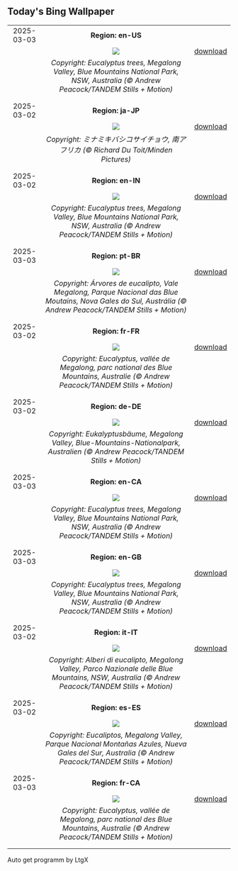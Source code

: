 ## Today's Bing Wallpaper
|      |      |      |
| :----: | :----: | :----: |
|2025-03-03|**Region: en-US**||
||![](https://www.bing.com/th?id=OHR.EucalyptusForest_EN-US3015819767_UHD.jpg&pid=hp&w=1152&h=648&rs=1&c=4)| [download](https://www.bing.com/th?id=OHR.EucalyptusForest_EN-US3015819767_UHD.jpg)|
||*Copyright: Eucalyptus trees, Megalong Valley, Blue Mountains National Park, NSW, Australia (© Andrew Peacock/TANDEM Stills + Motion)*
||
|||
|2025-03-02|**Region: ja-JP**||
||![](https://www.bing.com/th?id=OHR.HornbillPair_JA-JP1960738768_UHD.jpg&pid=hp&w=1152&h=648&rs=1&c=4)| [download](https://www.bing.com/th?id=OHR.HornbillPair_JA-JP1960738768_UHD.jpg)|
||*Copyright: ミナミキバシコサイチョウ, 南アフリカ (© Richard Du Toit/Minden Pictures)*
||
|||
|2025-03-02|**Region: en-IN**||
||![](https://www.bing.com/th?id=OHR.EucalyptusForest_EN-IN9152358934_UHD.jpg&pid=hp&w=1152&h=648&rs=1&c=4)| [download](https://www.bing.com/th?id=OHR.EucalyptusForest_EN-IN9152358934_UHD.jpg)|
||*Copyright: Eucalyptus trees, Megalong Valley, Blue Mountains National Park, NSW, Australia (© Andrew Peacock/TANDEM Stills + Motion)*
||
|||
|2025-03-03|**Region: pt-BR**||
||![](https://www.bing.com/th?id=OHR.EucalyptusForest_PT-BR0170958199_UHD.jpg&pid=hp&w=1152&h=648&rs=1&c=4)| [download](https://www.bing.com/th?id=OHR.EucalyptusForest_PT-BR0170958199_UHD.jpg)|
||*Copyright: Árvores de eucalipto, Vale Megalong, Parque Nacional das Blue Moutains, Nova Gales do Sul, Austrália (© Andrew Peacock/TANDEM Stills + Motion)*
||
|||
|2025-03-02|**Region: fr-FR**||
||![](https://www.bing.com/th?id=OHR.EucalyptusForest_FR-FR3221720443_UHD.jpg&pid=hp&w=1152&h=648&rs=1&c=4)| [download](https://www.bing.com/th?id=OHR.EucalyptusForest_FR-FR3221720443_UHD.jpg)|
||*Copyright: Eucalyptus, vallée de Megalong, parc national des Blue Mountains, Australie (© Andrew Peacock/TANDEM Stills + Motion)*
||
|||
|2025-03-02|**Region: de-DE**||
||![](https://www.bing.com/th?id=OHR.EucalyptusForest_DE-DE6075329561_UHD.jpg&pid=hp&w=1152&h=648&rs=1&c=4)| [download](https://www.bing.com/th?id=OHR.EucalyptusForest_DE-DE6075329561_UHD.jpg)|
||*Copyright: Eukalyptusbäume, Megalong Valley, Blue-Mountains-Nationalpark, Australien (© Andrew Peacock/TANDEM Stills + Motion)*
||
|||
|2025-03-03|**Region: en-CA**||
||![](https://www.bing.com/th?id=OHR.EucalyptusForest_EN-CA8770630646_UHD.jpg&pid=hp&w=1152&h=648&rs=1&c=4)| [download](https://www.bing.com/th?id=OHR.EucalyptusForest_EN-CA8770630646_UHD.jpg)|
||*Copyright: Eucalyptus trees, Megalong Valley, Blue Mountains National Park, NSW, Australia (© Andrew Peacock/TANDEM Stills + Motion)*
||
|||
|2025-03-03|**Region: en-GB**||
||![](https://www.bing.com/th?id=OHR.EucalyptusForest_EN-GB2410685823_UHD.jpg&pid=hp&w=1152&h=648&rs=1&c=4)| [download](https://www.bing.com/th?id=OHR.EucalyptusForest_EN-GB2410685823_UHD.jpg)|
||*Copyright: Eucalyptus trees, Megalong Valley, Blue Mountains National Park, NSW, Australia (© Andrew Peacock/TANDEM Stills + Motion)*
||
|||
|2025-03-02|**Region: it-IT**||
||![](https://www.bing.com/th?id=OHR.EucalyptusForest_IT-IT0078107703_UHD.jpg&pid=hp&w=1152&h=648&rs=1&c=4)| [download](https://www.bing.com/th?id=OHR.EucalyptusForest_IT-IT0078107703_UHD.jpg)|
||*Copyright: Alberi di eucalipto, Megalong Valley, Parco Nazionale delle Blue Mountains, NSW, Australia (© Andrew Peacock/TANDEM Stills + Motion)*
||
|||
|2025-03-02|**Region: es-ES**||
||![](https://www.bing.com/th?id=OHR.EucalyptusForest_ES-ES6432819032_UHD.jpg&pid=hp&w=1152&h=648&rs=1&c=4)| [download](https://www.bing.com/th?id=OHR.EucalyptusForest_ES-ES6432819032_UHD.jpg)|
||*Copyright: Eucaliptos, Megalong Valley, Parque Nacional Montañas Azules, Nueva Gales del Sur, Australia (© Andrew Peacock/TANDEM Stills + Motion)*
||
|||
|2025-03-03|**Region: fr-CA**||
||![](https://www.bing.com/th?id=OHR.EucalyptusForest_FR-CA2872086680_UHD.jpg&pid=hp&w=1152&h=648&rs=1&c=4)| [download](https://www.bing.com/th?id=OHR.EucalyptusForest_FR-CA2872086680_UHD.jpg)|
||*Copyright: Eucalyptus, vallée de Megalong, parc national des Blue Mountains, Australie (© Andrew Peacock/TANDEM Stills + Motion)*
||
|||

Auto get programm by LtgX
